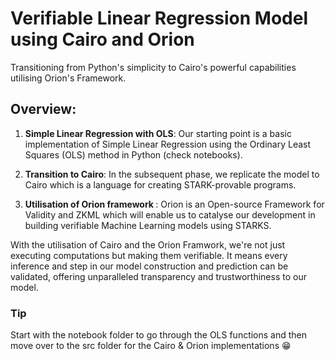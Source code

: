 # Verifiable Linear Regression Model using Cairo and Orion
Transitioning from Python's simplicity to Cairo's powerful capabilities utilising Orion's Framework.
## Overview:
1) <b>Simple Linear Regression with OLS</b>: Our starting point is a basic implementation of Simple Linear Regression using the Ordinary Least Squares (OLS) method in Python (check notebooks).

2) <b>Transition to Cairo</b>: In the subsequent phase, we replicate the model to Cairo which is a language for creating STARK-provable programs.

3) <b>Utilisation of Orion framework </b>: Orion is an Open-source Framework for Validity and ZKML which will enable us to catalyse our development in building verifiable Machine Learning models using STARKS. 

With the utilisation of Cairo and the Orion Framwork, we're not just executing computations but making them verifiable. It means every inference and step in our model construction and prediction can be validated, offering unparalleled transparency and trustworthiness to our model. 

### Tip
Start with the notebook folder to go through the OLS functions and then move over to the src folder for the Cairo & Orion implementations 😁

